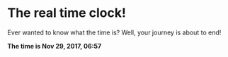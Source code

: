 # The real time clock!

Ever wanted to know what the time is? Well, your journey is about to end!

**The time is Nov 29, 2017, 06:57**